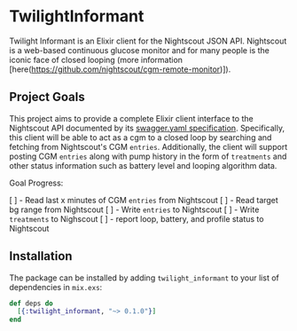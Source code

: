 # TwilightInformant

Twilight Informant is an Elixir client for the Nightscout JSON API. Nightscout is a web-based continuous glucose monitor
and for many people is the iconic face of closed looping (more information
[here(https://github.com/nightscout/cgm-remote-monitor)]).

## Project Goals

This project aims to provide a complete Elixir client interface to the Nightscout API documented by
its [swagger.yaml specification](https://github.com/nightscout/cgm-remote-monitor/blob/master/swagger.yaml).
Specifically, this client will be able to act as a cgm to a closed loop by searching and fetching from Nightscout's CGM
`entries`. Additionally, the client will support posting CGM `entries` along with pump history in the form of
`treatments` and other status information such as battery level and looping algorithm data.

Goal Progress:

[ ] - Read last x minutes of CGM `entries` from Nightscout
[ ] - Read target bg range from Nightscout
[ ] - Write `entries` to Nightscout
[ ] - Write `treatments` to Nighscout
[ ] - report loop, battery, and profile status to Nightscout

## Installation

The package can be installed by adding `twilight_informant` to your list of dependencies in `mix.exs`:

```elixir
def deps do
  [{:twilight_informant, "~> 0.1.0"}]
end
```
